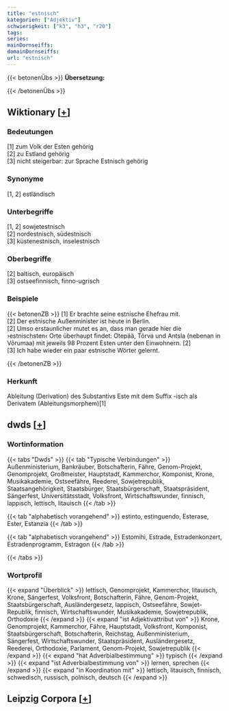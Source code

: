```yaml
---
title: "estnisch"
kategorien: ["Adjektiv"]
schwierigkeit: ["k3", "h3", "r20"]
tags:
series:
mainDornseiffs:
domainDornseiffs:
url: "estnisch"
---
```


{{< betonenÜbs >}}
**Übersetzung:**  
  
{{< /betonenÜbs >}}

## Wiktionary [[+](https://de.wiktionary.org/wiki/estnisch)]

### Bedeutungen
[1] zum Volk der Esten gehörig  
[2] zu Estland gehörig  
[3] nicht steigerbar: zur Sprache Estnisch gehörig  

### Synonyme
[1, 2] estländisch  

### Unterbegriffe
[1, 2] sowjetestnisch  
[2] nordestnisch, südestnisch  
[3] küstenestnisch, inselestnisch  

### Oberbegriffe
[2] baltisch, europäisch  
[3] ostseefinnisch, finno-ugrisch  

### Beispiele
{{< betonenZB >}}
[1] Er brachte seine estnische Ehefrau mit.  
[2] Der estnische Außenminister ist heute in Berlin.  
[2] Umso erstaunlicher mutet es an, dass man gerade hier die ›estnischsten‹ Orte überhaupt findet: Otepää, Tõrva und Antsla (nebenan in Võrumaa) mit jeweils 98 Prozent Esten unter den Einwohnern. [2]  
[3] Ich habe wieder ein paar estnische Wörter gelernt.  

{{< /betonenZB >}}
### Herkunft
Ableitung (Derivation) des Substantivs Este mit dem Suffix -isch als Derivatem (Ableitungsmorphem)[1]  



## dwds [[+](https://www.dwds.de/wb/estnisch)]

### Wortinformation
{{< tabs "Dwds" >}}
{{< tab "Typische Verbindungen" >}}
Außenministerium, Bankräuber, Botschafterin, Fähre, Genom-Projekt, Genomprojekt, Großmeister, Hauptstadt, Kammerchor, Komponist, Krone, Musikakademie, Ostseefähre, Reederei, Sowjetrepublik, Staatsangehörigkeit, Staatsbürger, Staatsbürgerschaft, Staatspräsident, Sängerfest, Universitätsstadt, Volksfront, Wirtschaftswunder, finnisch, lappisch, lettisch, litauisch
{{< /tab >}}

{{< tab "alphabetisch vorangehend" >}}
estinto, estinguendo, Esterase, Ester, Estanzia
{{< /tab >}}

{{< tab "alphabetisch vorangehend" >}}
Estomihi, Estrade, Estradenkonzert, Estradenprogramm, Estragon
{{< /tab >}}

{{< /tabs >}}

### Wortprofil
{{< expand "Überblick" >}} lettisch, Genomprojekt, Kammerchor, litauisch, Krone, Sängerfest, Volksfront, Botschafterin, Fähre, Genom-Projekt, Staatsbürgerschaft, Ausländergesetz, lappisch, Ostseefähre, Sowjet-Republik, finnisch, Wirtschaftswunder, Musikakademie, Sowjetrepublik, Orthodoxie {{< /expand >}}
{{< expand "ist Adjektivattribut von" >}} Krone, Genomprojekt, Kammerchor, Fähre, Hauptstadt, Volksfront, Komponist, Staatsbürgerschaft, Botschafterin, Reichstag, Außenministerium, Sängerfest, Wirtschaftswunder, Staatspräsident, Ausländergesetz, Reederei, Orthodoxie, Parlament, Genom-Projekt, Sowjetrepublik {{< /expand >}}
{{< expand "hat Adverbialbestimmung" >}} typisch {{< /expand >}}
{{< expand "ist Adverbialbestimmung von" >}} lernen, sprechen {{< /expand >}}
{{< expand "in Koordination mit" >}} lettisch, litauisch, finnisch, schwedisch, russisch, polnisch, deutsch {{< /expand >}}

## Leipzig Corpora [[+](https://corpora.uni-leipzig.de/en/res?word=estnisch&corpusId=deu_newscrawl-public_2018)]


